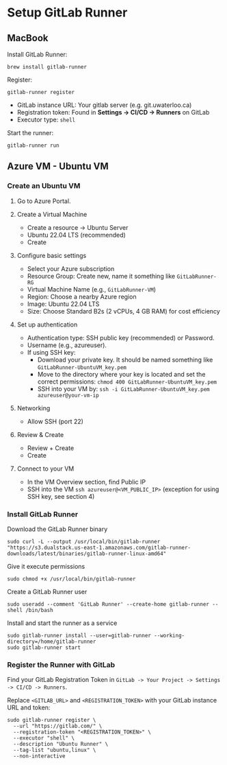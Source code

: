 # Setup GitLab Runner

## MacBook

Install GitLab Runner:
```
brew install gitlab-runner
```

Register:
```
gitlab-runner register
```
- GitLab instance URL: Your gitlab server (e.g. git.uwaterloo.ca)
- Registration token: Found in **Settings -> CI/CD -> Runners** on GitLab
- Executor type: `shell`

Start the runner:
```
gitlab-runner run
```

## Azure VM - Ubuntu VM

### Create an Ubuntu VM
1. Go to Azure Portal. 

2. Create a Virtual Machine
   - Create a resource -> Ubuntu Server
   - Ubuntu 22.04 LTS (recommended)
   - Create

3. Configure basic settings
   - Select your Azure subscription
   - Resource Group: Create new, name it something like `GitLabRunner-RG`
   - Virtual Machine Name (e.g., `GitLabRunner-VM`)
   - Region: Choose a nearby Azure region
   - Image: Ubuntu 22.04 LTS
   - Size: Choose Standard B2s (2 vCPUs, 4 GB RAM) for cost efficiency

4. Set up authentication
   - Authentication type: SSH public key (recommended) or Password.
   - Username (e.g., azureuser).
   - If using SSH key:
       - Download your private key. It should be named something like `GitLabRunner-UbuntuVM_key.pem`
       - Move to the directory where your key is located and set the correct permissions:  `chmod 400 GitLabRunner-UbuntuVM_key.pem`
       - SSH into your VM by:  `ssh -i GitLabRunner-UbuntuVM_key.pem azureuser@your-vm-ip`

5. Networking
   - Allow SSH (port 22)

6. Review & Create
   - Review + Create
   - Create

7. Connect to your VM
   - In the VM Overview section, find Public IP
   - SSH into the VM `ssh azureuser@<VM_PUBLIC_IP>` (exception for using SSH key, see section 4)

### Install GitLab Runner

Download the GitLab Runner binary
```
sudo curl -L --output /usr/local/bin/gitlab-runner "https://s3.dualstack.us-east-1.amazonaws.com/gitlab-runner-downloads/latest/binaries/gitlab-runner-linux-amd64"

```

Give it execute permissions
```
sudo chmod +x /usr/local/bin/gitlab-runner
```

Create a GitLab Runner user
```
sudo useradd --comment 'GitLab Runner' --create-home gitlab-runner --shell /bin/bash
```

Install and start the runner as a service
```
sudo gitlab-runner install --user=gitlab-runner --working-directory=/home/gitlab-runner
sudo gitlab-runner start
```

### Register the Runner with GitLab

Find your GitLab Registration Token in `GitLab -> Your Project -> Settings -> CI/CD -> Runners`. 

Replace `<GITLAB_URL>` and `<REGISTRATION_TOKEN>` with your GitLab instance URL and token:
```
sudo gitlab-runner register \
  --url "https://gitlab.com/" \
  --registration-token "<REGISTRATION_TOKEN>" \
  --executor "shell" \
  --description "Ubuntu Runner" \
  --tag-list "ubuntu,linux" \
  --non-interactive
```




